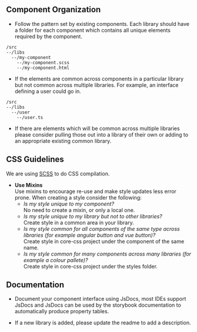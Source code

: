 ## Component Organization
  
- Follow the pattern set by existing components.  Each library should have a folder for each component which contains all unique elements required by the component.  
```
/src  
--/libs  
  --/my-component  
    --/my-component.scss  
    --/my-component.html  
```
- If the elements are common across components in a particular library but not common across multiple libraries.  For example, an interface defining a user could go in.
```
/src  
--/libs  
  --/user
    --/user.ts
```

- If there are elements which will be common across multiple libraries please consider pulling those out into a library of their own or adding to an appropriate existing common library.  

## CSS Guidelines
  
We are using [SCSS](https://sass-lang.com/) to do CSS compilation.  

- __Use Mixins__  
Use mixins to encourage re-use and make style updates less error prone.  When creating a style consider the following: 
    - _Is my style unique to my component?_  
    No need to create a mixin, or only a local one.
    - _Is my style unique to my library but not to other libraries?_  
    Create style in a common area in your library.
    - _Is my style common for all components of the same type across libraries (for example angular button and vue button)?_  
    Create style in core-css project under the component of the same name.
    - _Is my style common for many components across many libraries (for example a colour pallete)?_  
    Create style in core-css project under the styles folder.

## Documentation

- Document your component interface using JsDocs, most IDEs support JsDocs and JsDocs can be used by the storybook documentation to automatically produce property tables.

- If a new library is added, please update the readme to add a description.  


